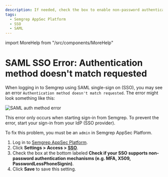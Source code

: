 ```yaml
---
description: If needed, check the box to enable non-password authentication mechanisms on Semgrep AppSec Platform.
tags:
  - Semgrep AppSec Platform
  - SSO
  - SAML
---
```


import MoreHelp from "/src/components/MoreHelp"

# SAML SSO Error: Authentication method doesn't match requested

When logging in to Semgrep using SAML single-sign on (SSO), you may see an error `Authentication method doesn't match requested`. The error might look something like this:

![SAML auth method error](/img/kb/saml-auth-method-doesnt-match.png)

This error only occurs when starting sign-in from Semgrep. To prevent the error, start your sign-in from your IdP (SSO provider).

To fix this problem, you must be an `admin` in Semgrep AppSec Platform.

1. Log in to [Semgrep AppSec Platform](https://semgrep.dev/login).
2. Click **<i class="fa-solid fa-gear"></i> Settings > Access > [SSO](https://semgrep.dev/orgs/-/settings/access/sso)**.
4. Check the box at the bottom labeled **Check if your SSO supports non-password authentication mechanisms (e.g. MFA, X509, PasswordLessPhoneSignin)**.
4. Click **Save** to save this setting.

<MoreHelp />